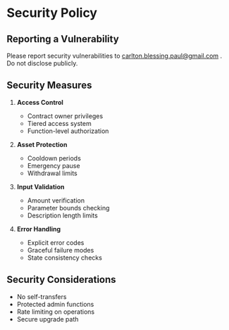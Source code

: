 # Security Policy

## Reporting a Vulnerability

Please report security vulnerabilities to carlton.blessing.paul@gmail.com . Do not disclose publicly.

## Security Measures

1. **Access Control**

   - Contract owner privileges
   - Tiered access system
   - Function-level authorization

2. **Asset Protection**

   - Cooldown periods
   - Emergency pause
   - Withdrawal limits

3. **Input Validation**

   - Amount verification
   - Parameter bounds checking
   - Description length limits

4. **Error Handling**
   - Explicit error codes
   - Graceful failure modes
   - State consistency checks

## Security Considerations

- No self-transfers
- Protected admin functions
- Rate limiting on operations
- Secure upgrade path
